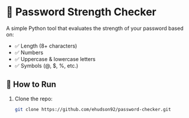 # 🔐 Password Strength Checker

A simple Python tool that evaluates the strength of your password based on:
- ✅ Length (8+ characters)
- ✅ Numbers
- ✅ Uppercase & lowercase letters
- ✅ Symbols (@, $, %, etc.)

## 🚀 How to Run
1. Clone the repo:
   ```bash
   git clone https://github.com/ehudson92/password-checker.git
